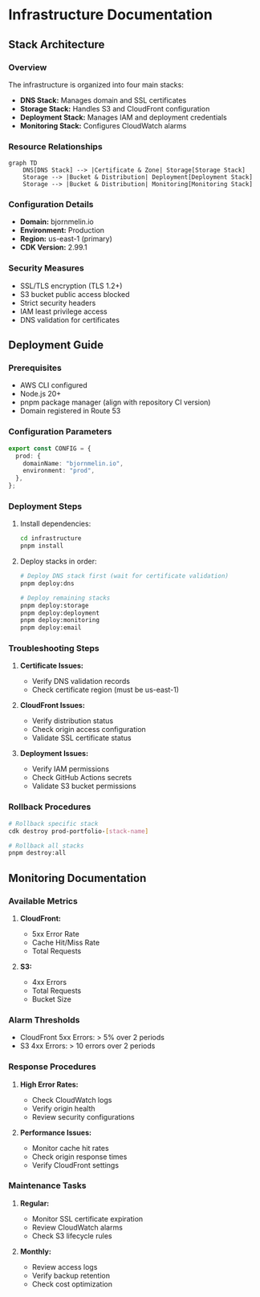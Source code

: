 # Infrastructure Documentation

## Stack Architecture

### Overview

The infrastructure is organized into four main stacks:

- **DNS Stack:** Manages domain and SSL certificates
- **Storage Stack:** Handles S3 and CloudFront configuration
- **Deployment Stack:** Manages IAM and deployment credentials
- **Monitoring Stack:** Configures CloudWatch alarms

### Resource Relationships

```mermaid
graph TD
    DNS[DNS Stack] --> |Certificate & Zone| Storage[Storage Stack]
    Storage --> |Bucket & Distribution| Deployment[Deployment Stack]
    Storage --> |Bucket & Distribution| Monitoring[Monitoring Stack]
```

### Configuration Details

- **Domain:** bjornmelin.io
- **Environment:** Production
- **Region:** us-east-1 (primary)
- **CDK Version:** 2.99.1

### Security Measures

- SSL/TLS encryption (TLS 1.2+)
- S3 bucket public access blocked
- Strict security headers
- IAM least privilege access
- DNS validation for certificates

## Deployment Guide

### Prerequisites

- AWS CLI configured
- Node.js 20+
- pnpm package manager (align with repository CI version)
- Domain registered in Route 53

### Configuration Parameters

```typescript
export const CONFIG = {
  prod: {
    domainName: "bjornmelin.io",
    environment: "prod",
  },
};
```

### Deployment Steps

1. Install dependencies:

   ```bash
   cd infrastructure
   pnpm install
   ```

2. Deploy stacks in order:

   ```bash
   # Deploy DNS stack first (wait for certificate validation)
   pnpm deploy:dns

   # Deploy remaining stacks
   pnpm deploy:storage
   pnpm deploy:deployment
   pnpm deploy:monitoring
   pnpm deploy:email
   ```

### Troubleshooting Steps

1. **Certificate Issues:**

   - Verify DNS validation records
   - Check certificate region (must be us-east-1)

2. **CloudFront Issues:**

   - Verify distribution status
   - Check origin access configuration
   - Validate SSL certificate status

3. **Deployment Issues:**
   - Verify IAM permissions
   - Check GitHub Actions secrets
   - Validate S3 bucket permissions

### Rollback Procedures

```bash
# Rollback specific stack
cdk destroy prod-portfolio-[stack-name]

# Rollback all stacks
pnpm destroy:all
```

## Monitoring Documentation

### Available Metrics

1. **CloudFront:**

   - 5xx Error Rate
   - Cache Hit/Miss Rate
   - Total Requests

2. **S3:**
   - 4xx Errors
   - Total Requests
   - Bucket Size

### Alarm Thresholds

- CloudFront 5xx Errors: > 5% over 2 periods
- S3 4xx Errors: > 10 errors over 2 periods

### Response Procedures

1. **High Error Rates:**

   - Check CloudWatch logs
   - Verify origin health
   - Review security configurations

2. **Performance Issues:**
   - Monitor cache hit rates
   - Check origin response times
   - Verify CloudFront settings

### Maintenance Tasks

1. **Regular:**

   - Monitor SSL certificate expiration
   - Review CloudWatch alarms
   - Check S3 lifecycle rules

2. **Monthly:**
   - Review access logs
   - Verify backup retention
   - Check cost optimization
